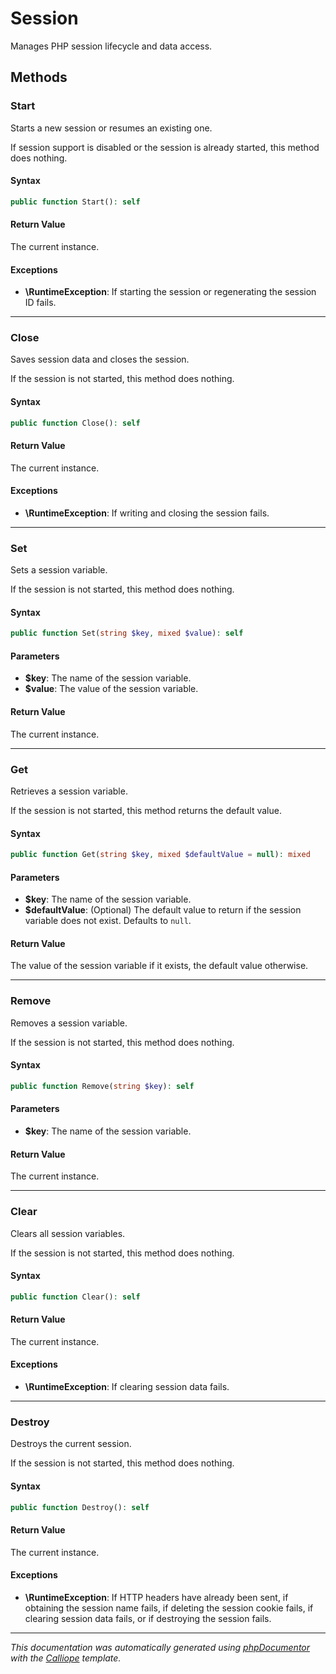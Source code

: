 # Session

Manages PHP session lifecycle and data access.

## Methods

### Start

Starts a new session or resumes an existing one.

If session support is disabled or the session is already started, this
method does nothing.

#### Syntax

```php
public function Start(): self
```

#### Return Value

The current instance.

#### Exceptions

- **\RuntimeException**: If starting the session or regenerating the session ID fails.

---

### Close

Saves session data and closes the session.

If the session is not started, this method does nothing.

#### Syntax

```php
public function Close(): self
```

#### Return Value

The current instance.

#### Exceptions

- **\RuntimeException**: If writing and closing the session fails.

---

### Set

Sets a session variable.

If the session is not started, this method does nothing.

#### Syntax

```php
public function Set(string $key, mixed $value): self
```

#### Parameters

- **$key**: The name of the session variable.
- **$value**: The value of the session variable.

#### Return Value

The current instance.

---

### Get

Retrieves a session variable.

If the session is not started, this method returns the default value.

#### Syntax

```php
public function Get(string $key, mixed $defaultValue = null): mixed
```

#### Parameters

- **$key**: The name of the session variable.
- **$defaultValue**: (Optional) The default value to return if the session variable does not exist. Defaults to `null`.

#### Return Value

The value of the session variable if it exists, the default value otherwise.

---

### Remove

Removes a session variable.

If the session is not started, this method does nothing.

#### Syntax

```php
public function Remove(string $key): self
```

#### Parameters

- **$key**: The name of the session variable.

#### Return Value

The current instance.

---

### Clear

Clears all session variables.

If the session is not started, this method does nothing.

#### Syntax

```php
public function Clear(): self
```

#### Return Value

The current instance.

#### Exceptions

- **\RuntimeException**: If clearing session data fails.

---

### Destroy

Destroys the current session.

If the session is not started, this method does nothing.

#### Syntax

```php
public function Destroy(): self
```

#### Return Value

The current instance.

#### Exceptions

- **\RuntimeException**: If HTTP headers have already been sent, if obtaining the session name fails, if deleting the session cookie fails, if clearing session data fails, or if destroying the session fails.

---

*This documentation was automatically generated using [phpDocumentor](http://www.phpdoc.org/) with the [Calliope](https://github.com/DaphneWebFramework/Calliope) template.*
